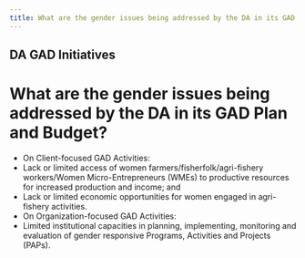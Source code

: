 ```yaml
---
title: What are the gender issues being addressed by the DA in its GAD Plan and Budget
---
```


## DA GAD Initiatives

# What are the gender issues being addressed by the DA in its GAD Plan and Budget?


 - On Client-focused GAD Activities:
 - Lack or limited access of women farmers/fisherfolk/agri-fishery workers/Women Micro-Entrepreneurs (WMEs) to productive resources for increased production and income; and
 - Lack or limited economic opportunities for women engaged in agri-fishery activities.
 - On Organization-focused GAD Activities:
 - Limited institutional capacities in planning, implementing, monitoring and evaluation of gender responsive Programs, Activities and Projects (PAPs).
